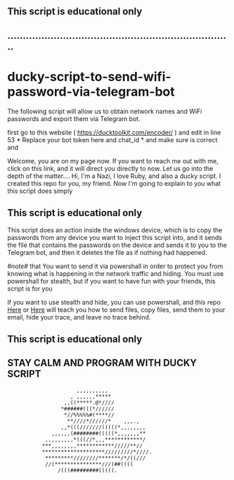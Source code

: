 ## This script is educational only
## .........................................................................
# ducky-script-to-send-wifi-password-via-telegram-bot
The following script will allow us to obtain network names and WiFi passwords and export them via Telegram bot.

first go to this website ( https://ducktoolkit.com/encoder/ ) and edit in line 53 * Replace your bot token here <BOT-TOKEN> and chat_id <CHAT-ID> * and make sure is correct and 

Welcome, you are on my page now. If you want to reach me out with me, click on this link, and it will direct you directly to now. Let us go into the depth of the matter....
Hi, I'm a Nazi, I love Ruby, and also a ducky script. I created this repo for you, my friend. Now I'm going to explain to you what this script does simply 
## This script is educational only

This script does an action inside the windows device, which is to copy the passwords from any device you want to inject this script into, and it sends the file that contains the passwords on the device and sends it to you to the Telegram bot, and then it deletes the file as if nothing had happened.

*#note#* that You want to send it via powershall in order to protect you from knowing what is happening in the network traffic and hiding. You must use powershall for stealth, but if you want to have fun with your friends, this script is for you



If you want to use stealth and hide, you can use powershall, and this repo [Here](https://github.com/Abo5/USB-Rubber-Ducky-Obtain-Wifi-Passwords-and-Export-Them-VIA-TELEGRAM-BOT/blob/main/payload-with-powershell.txt) or [Here](https://github.com/luke-manzo/USB-Rubber-Ducky-Obtain-Wifi-Passwords-and-Export-Them-VIA-Email.git) 
will teach you how to send files, copy files, send them to your email, hide your trace, and leave no trace behind.

## This script is educational only

## STAY CALM AND PROGRAM WITH DUCKY SCRIPT 

                                                            
                                                            
                          ,,,,,,,,,,                        
                        , ,,,,,,*****                       
                      ,,((*****.@*////                      
                     *######(((*//////                      
                      *//%%%%%#(****//                                                            
                       **////*//////*    ,,,.,              
                     ,,*(((///////(((((*,,,,,,,,            
                  ,,,,,,(########(((((*,,,,,,,**            
                ,,,,,,,,,*(((//*,,,************/            
               ***,,,,,,,,************/////**//             
               ********************/////////*////.          
                *********////////*******/*/((///            
                //(***************///(##((((                
                    /(((#########(((((.                     
